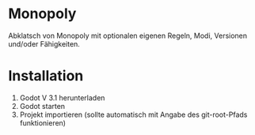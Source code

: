 # Monopoly
Abklatsch von Monopoly mit optionalen eigenen Regeln, Modi, Versionen und/oder Fähigkeiten.

# Installation
1. Godot V 3.1 herunterladen
2. Godot starten
3. Projekt importieren (sollte automatisch mit Angabe des git-root-Pfads funktionieren)